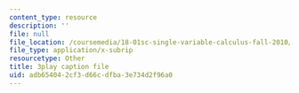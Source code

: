 ```yaml
---
content_type: resource
description: ''
file: null
file_location: /coursemedia/18-01sc-single-variable-calculus-fall-2010/adb654042cf3d66cdfba3e734d2f96a0_hjZhPczMkL4.srt
file_type: application/x-subrip
resourcetype: Other
title: 3play caption file
uid: adb65404-2cf3-d66c-dfba-3e734d2f96a0
---
```

